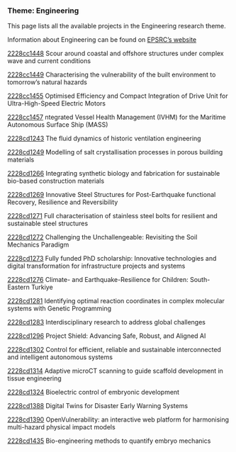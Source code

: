 ### Theme: Engineering

This page lists all the available projects in the Engineering research theme.

Information about Engineering can be found on [EPSRC’s website](https://www.ukri.org/what-we-offer/browse-our-areas-of-investment-and-support/engineering-theme/)

[2228cc1448](../projects/2228cc1448.md) Scour around coastal and offshore structures under complex wave and current conditions

[2228cc1449](../projects/2228cc1449.md) Characterising the vulnerability of the built environment to tomorrow’s natural hazards

[2228cc1455](../projects/2228cc1455.md) Optimised Efficiency and Compact Integration of Drive Unit for Ultra-High-Speed Electric Motors

[2228cc1457](../projects/2228cc1457.md) ntegrated Vessel Health Management (IVHM) for the Maritime Autonomous Surface Ship (MASS)

[2228cd1243](../projects/2228cd1243.md) The fluid dynamics of historic ventilation engineering

[2228cd1249](../projects/2228cd1249.md) Modelling of salt crystallisation processes in porous building materials

[2228cd1266](../projects/2228cd1266.md) Integrating synthetic biology and fabrication for sustainable bio-based construction materials

[2228cd1269](../projects/2228cd1269.md) Innovative Steel Structures for Post-Earthquake functional Recovery, Resilience and Reversibility

[2228cd1271](../projects/2228cd1271.md) Full characterisation of stainless steel bolts for resilient and sustainable steel structures

[2228cd1272](../projects/2228cd1272.md) Challenging the Unchallengeable: Revisiting the Soil Mechanics Paradigm

[2228cd1273](../projects/2228cd1273.md) Fully funded PhD scholarship: Innovative technologies and digital transformation for infrastructure projects and systems

[2228cd1276](../projects/2228cd1276.md) Climate- and Earthquake-Resilience for Children: South-Eastern Turkiye

[2228cd1281](../projects/2228cd1281.md) Identifying optimal reaction coordinates in complex molecular systems with Genetic Programming

[2228cd1283](../projects/2228cd1283.md) Interdisciplinary research to address global challenges

[2228cd1296](../projects/2228cd1296.md) Project Shield: Advancing Safe, Robust, and Aligned AI

[2228cd1302](../projects/2228cd1302.md) Control for efficient, reliable and sustainable interconnected and intelligent autonomous systems

[2228cd1314](../projects/2228cd1314.md) Adaptive microCT scanning to guide scaffold development in tissue engineering

[2228cd1324](../projects/2228cd1324.md) Bioelectric control of embryonic development

[2228cd1388](../projects/2228cd1388.md) Digital Twins for Disaster Early Warning Systems

[2228cd1390](../projects/2228cd1390.md) OpenVulnerability: an interactive web platform for harmonising multi-hazard physical impact models

[2228cd1435](../projects/2228cd1435.md) Bio-engineering methods to quantify embryo mechanics

